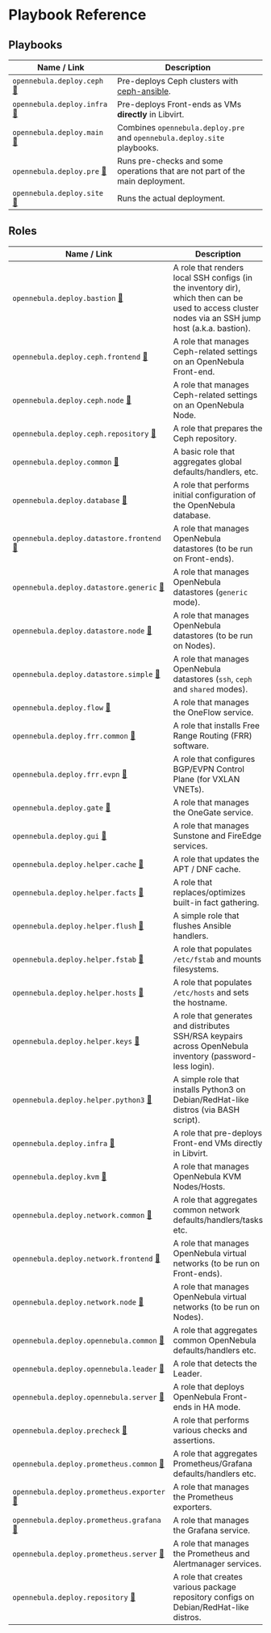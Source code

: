 [//]: # ( vim: set nowrap : )

# Playbook Reference

## Playbooks

| Name / Link | Description |
|-------------|-------------|
| `opennebula.deploy.ceph`  [&#x1F517;](https://github.com/OpenNebula/one-deploy/blob/master/playbooks/ceph.yml)  | Pre-deploys Ceph clusters with [ceph-ansible](https://github.com/ceph/ceph-ansible). |
| `opennebula.deploy.infra` [&#x1F517;](https://github.com/OpenNebula/one-deploy/blob/master/playbooks/infra.yml) | Pre-deploys Front-ends as VMs **directly** in Libvirt.                               |
| `opennebula.deploy.main`  [&#x1F517;](https://github.com/OpenNebula/one-deploy/blob/master/playbooks/main.yml)  | Combines `opennebula.deploy.pre` and `opennebula.deploy.site` playbooks.             |
| `opennebula.deploy.pre`   [&#x1F517;](https://github.com/OpenNebula/one-deploy/blob/master/playbooks/pre.yml)   | Runs pre-checks and some operations that are not part of the main deployment.        |
| `opennebula.deploy.site`  [&#x1F517;](https://github.com/OpenNebula/one-deploy/blob/master/playbooks/site.yml)  | Runs the actual deployment.                                                          |

## Roles

| Name / Link | Description |
|-------------|-------------|
| `opennebula.deploy.bastion` [&#x1F517;](https://github.com/OpenNebula/one-deploy/blob/master/roles/bastion/README.md) | A role that renders local SSH configs (in the inventory dir), which then can be used to access cluster nodes via an SSH jump host (a.k.a. bastion). |
| `opennebula.deploy.ceph.frontend` [&#x1F517;](https://github.com/OpenNebula/one-deploy/blob/master/roles/ceph/frontend/README.md) | A role that manages Ceph-related settings on an OpenNebula Front-end. |
| `opennebula.deploy.ceph.node` [&#x1F517;](https://github.com/OpenNebula/one-deploy/blob/master/roles/ceph/node/README.md) | A role that manages Ceph-related settings on an OpenNebula Node. |
| `opennebula.deploy.ceph.repository` [&#x1F517;](https://github.com/OpenNebula/one-deploy/blob/master/roles/ceph/repository/README.md) | A role that prepares the Ceph repository. |
| `opennebula.deploy.common` [&#x1F517;](https://github.com/OpenNebula/one-deploy/blob/master/roles/common/README.md) | A basic role that aggregates global defaults/handlers, etc. |
| `opennebula.deploy.database` [&#x1F517;](https://github.com/OpenNebula/one-deploy/blob/master/roles/database/README.md) | A role that performs initial configuration of the OpenNebula database. |
| `opennebula.deploy.datastore.frontend` [&#x1F517;](https://github.com/OpenNebula/one-deploy/blob/master/roles/datastore/frontend/README.md) | A role that manages OpenNebula datastores (to be run on Front-ends). |
| `opennebula.deploy.datastore.generic` [&#x1F517;](https://github.com/OpenNebula/one-deploy/blob/master/roles/datastore/generic/README.md) | A role that manages OpenNebula datastores (`generic` mode). |
| `opennebula.deploy.datastore.node` [&#x1F517;](https://github.com/OpenNebula/one-deploy/blob/master/roles/datastore/node/README.md) | A role that manages OpenNebula datastores (to be run on Nodes). |
| `opennebula.deploy.datastore.simple` [&#x1F517;](https://github.com/OpenNebula/one-deploy/blob/master/roles/datastore/simple/README.md) | A role that manages OpenNebula datastores (`ssh`, `ceph` and `shared` modes). |
| `opennebula.deploy.flow` [&#x1F517;](https://github.com/OpenNebula/one-deploy/blob/master/roles/flow/README.md) | A role that manages the OneFlow service. |
| `opennebula.deploy.frr.common` [&#x1F517;](https://github.com/OpenNebula/one-deploy/blob/master/roles/frr/common/README.md) | A role that installs Free Range Routing (FRR) software. |
| `opennebula.deploy.frr.evpn` [&#x1F517;](https://github.com/OpenNebula/one-deploy/blob/master/roles/frr/evpn/README.md) | A role that configures BGP/EVPN Control Plane (for VXLAN VNETs). |
| `opennebula.deploy.gate` [&#x1F517;](https://github.com/OpenNebula/one-deploy/blob/master/roles/gate/README.md) | A role that manages the OneGate service. |
| `opennebula.deploy.gui` [&#x1F517;](https://github.com/OpenNebula/one-deploy/blob/master/roles/gui/README.md) | A role that manages Sunstone and FireEdge services. |
| `opennebula.deploy.helper.cache` [&#x1F517;](https://github.com/OpenNebula/one-deploy/blob/master/roles/helper/cache/README.md) | A role that updates the APT / DNF cache. |
| `opennebula.deploy.helper.facts` [&#x1F517;](https://github.com/OpenNebula/one-deploy/blob/master/roles/helper/facts/README.md) | A role that replaces/optimizes built-in fact gathering. |
| `opennebula.deploy.helper.flush` [&#x1F517;](https://github.com/OpenNebula/one-deploy/blob/master/roles/helper/flush/README.md) | A simple role that flushes Ansible handlers. |
| `opennebula.deploy.helper.fstab` [&#x1F517;](https://github.com/OpenNebula/one-deploy/blob/master/roles/helper/fstab/README.md) | A role that populates `/etc/fstab` and mounts filesystems. |
| `opennebula.deploy.helper.hosts` [&#x1F517;](https://github.com/OpenNebula/one-deploy/blob/master/roles/helper/hosts/README.md) | A role that populates `/etc/hosts` and sets the hostname. |
| `opennebula.deploy.helper.keys` [&#x1F517;](https://github.com/OpenNebula/one-deploy/blob/master/roles/helper/keys/README.md) | A role that generates and distributes SSH/RSA keypairs across OpenNebula inventory (password-less login). |
| `opennebula.deploy.helper.python3` [&#x1F517;](https://github.com/OpenNebula/one-deploy/blob/master/roles/helper/python3/README.md) | A simple role that installs Python3 on Debian/RedHat-like distros (via BASH script). |
| `opennebula.deploy.infra` [&#x1F517;](https://github.com/OpenNebula/one-deploy/blob/master/roles/infra/README.md) | A role that pre-deploys Front-end VMs directly in Libvirt. |
| `opennebula.deploy.kvm` [&#x1F517;](https://github.com/OpenNebula/one-deploy/blob/master/roles/kvm/README.md) | A role that manages OpenNebula KVM Nodes/Hosts. |
| `opennebula.deploy.network.common` [&#x1F517;](https://github.com/OpenNebula/one-deploy/blob/master/roles/network/common/README.md) | A role that aggregates common network defaults/handlers/tasks etc. |
| `opennebula.deploy.network.frontend` [&#x1F517;](https://github.com/OpenNebula/one-deploy/blob/master/roles/network/frontend/README.md) | A role that manages OpenNebula virtual networks (to be run on Front-ends). |
| `opennebula.deploy.network.node` [&#x1F517;](https://github.com/OpenNebula/one-deploy/blob/master/roles/network/node/README.md) | A role that manages OpenNebula virtual networks (to be run on Nodes). |
| `opennebula.deploy.opennebula.common` [&#x1F517;](https://github.com/OpenNebula/one-deploy/blob/master/roles/opennebula/common/README.md) | A role that aggregates common OpenNebula defaults/handlers etc. |
| `opennebula.deploy.opennebula.leader` [&#x1F517;](https://github.com/OpenNebula/one-deploy/blob/master/roles/opennebula/leader/README.md) | A role that detects the Leader. |
| `opennebula.deploy.opennebula.server` [&#x1F517;](https://github.com/OpenNebula/one-deploy/blob/master/roles/opennebula/server/README.md) | A role that deploys OpenNebula Front-ends in HA mode. |
| `opennebula.deploy.precheck` [&#x1F517;](https://github.com/OpenNebula/one-deploy/blob/master/roles/precheck/README.md) | A role that performs various checks and assertions. |
| `opennebula.deploy.prometheus.common` [&#x1F517;](https://github.com/OpenNebula/one-deploy/blob/master/roles/prometheus/common/README.md) | A role that aggregates Prometheus/Grafana defaults/handlers etc. |
| `opennebula.deploy.prometheus.exporter` [&#x1F517;](https://github.com/OpenNebula/one-deploy/blob/master/roles/prometheus/exporter/README.md) | A role that manages the Prometheus exporters. |
| `opennebula.deploy.prometheus.grafana` [&#x1F517;](https://github.com/OpenNebula/one-deploy/blob/master/roles/prometheus/grafana/README.md) | A role that manages the Grafana service. |
| `opennebula.deploy.prometheus.server` [&#x1F517;](https://github.com/OpenNebula/one-deploy/blob/master/roles/prometheus/server/README.md) | A role that manages the Prometheus and Alertmanager services. |
| `opennebula.deploy.repository` [&#x1F517;](https://github.com/OpenNebula/one-deploy/blob/master/roles/repository/README.md) | A role that creates various package repository configs on Debian/RedHat-like distros. |
